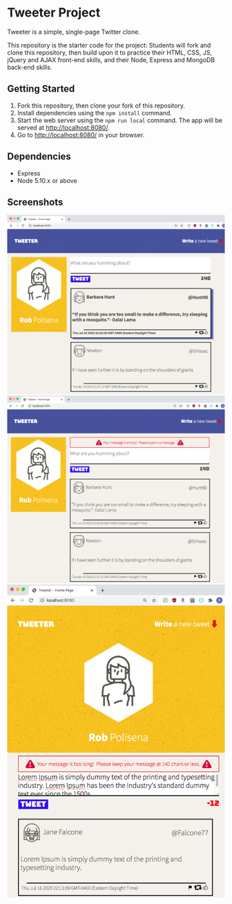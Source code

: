 # Tweeter Project

Tweeter is a simple, single-page Twitter clone.

This repository is the starter code for the project: Students will fork and clone this repository, then build upon it to practice their HTML, CSS, JS, jQuery and AJAX front-end skills, and their Node, Express and MongoDB back-end skills.

## Getting Started

1. Fork this repository, then clone your fork of this repository.
2. Install dependencies using the `npm install` command.
3. Start the web server using the `npm run local` command. The app will be served at <http://localhost:8080/>.
4. Go to <http://localhost:8080/> in your browser.

## Dependencies

- Express
- Node 5.10.x or above

## Screenshots

!["Screentshot of tweet compose box"](https://github.com/robpolisena/tweeter/blob/master/docs/Screenshot%20of%20Tweets.png?raw=true)
!["Screentshot of error messgae"](https://github.com/robpolisena/tweeter/blob/master/docs/user-error.png?raw=true)
!["Screentshot of error messgae"](https://github.com/robpolisena/tweeter/blob/master/docs/error-with-long-message.png?raw=true)
